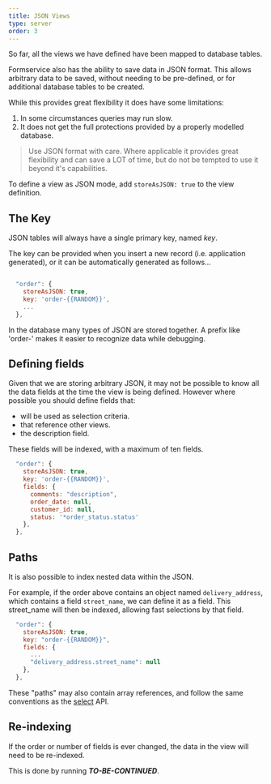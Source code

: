 ```yaml
---
title: JSON Views
type: server
order: 3
---
```


So far, all the views we have defined have been mapped to database tables.

Formservice also has the ability to save data in JSON format. This allows arbitrary data to be saved, without needing to be pre-defined, or for additional database tables to be created.

While this provides great flexibility it does have some limitations:

1. In some circumstances queries may run slow.
1. It does not get the full protections provided by a properly modelled database.

> Use JSON format with care. Where applicable it provides great flexibility and can save a LOT of time, but do not be tempted to use it beyond it's capabilities.

To define a view as JSON mode, add `storeAsJSON: true` to the view definition.

## The Key

JSON tables will always have a single primary key, named _key_.

The key can be provided when you insert a new record (i.e. application generated), or it can be automatically generated as follows...

``` js

  "order": {
    storeAsJSON: true,
    key: 'order-{{RANDOM}}',
    ...
  },
```

In the database many types of JSON are stored together. A prefix like 'order-' makes it easier to recognize data while debugging.


## Defining fields

Given that we are storing arbitrary JSON, it may not be possible to know all the data fields at the time the view is being defined. However where possible you should define fields that:

* will be used as selection criteria.
* that reference other views.
* the description field.

These fields will be indexed, with a maximum of ten fields.

```js
  "order": {
    storeAsJSON: true,
    key: 'order-{{RANDOM}}',
    fields: {
      comments: "description",
      order_date: null,
      customer_id: null,
      status: '*order_status.status'
    },
  },
```

## Paths

It is also possible to index nested data within the JSON.

For example, if the order above contains an object named `delivery_address`, which contains a field `street_name`, we can define it as a field. This street_name will then be indexed, allowing fast selections by that field.


``` js
  "order": {
    storeAsJSON: true,
    key: "order-{{RANDOM}}",
    fields: {
      ...
      "delivery_address.street_name": null
    },
  },
```

These "paths" may also contain array references, and follow the same conventions as the [select](/v2/api/#where) API.

## Re-indexing

If the order or number of fields is ever changed, the data in the view will need to be re-indexed.

This is done by running ***TO-BE-CONTINUED***.
